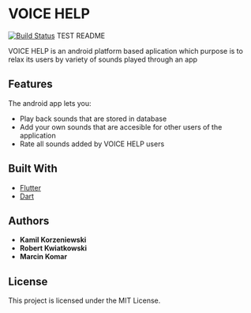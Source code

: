 # VOICE HELP
[![Build Status](https://travis-ci.com/voice-help/voice-help.svg?token=uGVQ9nqGWJWxx9e13NzB&branch=main)](https://travis-ci.com/voice-help/voice-help)
TEST README

VOICE HELP is an android platform based aplication which purpose is to relax its users by variety of sounds played through an app

## Features

The android app lets you:
* Play back sounds that are stored in database
* Add your own sounds that are accesible for other users of the application
* Rate all sounds added by VOICE HELP users

## Built With

* [Flutter](<https://flutter.dev/>)
* [Dart](<https://dart.dev/>)


## Authors

* **Kamil Korzeniewski** 
* **Robert Kwiatkowski**
* **Marcin Komar**


## License

This project is licensed under the MIT License.

